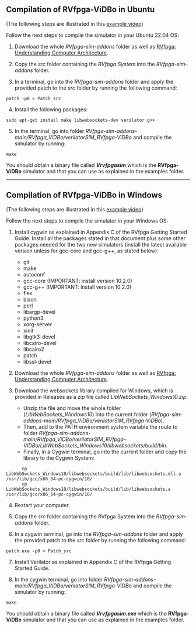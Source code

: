## **Compilation of RVfpga-ViDBo in Ubuntu**

(The following steps are illustrated in this [example video](https://drive.google.com/file/d/1k2nV0DwbfJ-FskXy-967qKRxBtgQzVX2/view?usp=sharing))

Follow the next steps to compile the simulator in your Ubuntu 22.04 OS:

1. Download the whole *RVfpga-sim-addons* folder as well as [RVfpga: Understanding Computer Architecture](https://university.imgtec.com/rvfpga-download-page-en/).

2. Copy the *src* folder containing the *RVfpga System* into the *RVfpga-sim-addons* folder.

3. In a terminal, go into the *RVfpga-sim-addons* folder and apply the provided patch to the *src* folder by running the following command:

```
patch -p0 < Patch_src
```

4. Install the following packages: 

```
sudo apt-get install make libwebsockets-dev verilator g++
```

5. In the terminal, go into folder *RVfpga-sim-addons-main/RVfpga_ViDBo/verilatorSIM_RVfpga-ViDBo* and compile the simulator by running:

```
make
```

You should obtain a binary file called ***Vrvfpgasim*** which is the **RVfpga-ViDBo** simulator and that you can use as explained in the examples folder.

___

## **Compilation of RVfpga-ViDBo in Windows**

(The following steps are illustrated in this [example video](https://drive.google.com/file/d/1nVsdJnBaPgrEnqjsRWPUYbjo1tNXbUu_/view?usp=sharing))

Follow the next steps to compile the simulator in your Windows OS:

1. Install cygwin as explained in Appendix C of the RVfpga Getting Started Guide. Install all the packages stated in that document plus some other packages needed for the two new simulators (install the latest available version unless for gcc-core and gcc-g++, as stated below):

    * git
    * make 
    * autoconf
    * gcc-core (IMPORTANT: install version 10.2.0)
    * gcc-g++ (IMPORTANT: install version 10.2.0)
    * flex
    * bison
    * perl
    * libargp-devel
    * python3
    * xorg-server
    * xinit
    * libgtk3-devel
    * libcairo-devel
    * libcairo2
    * patch
    * libssl-devel

2. Download the whole *RVfpga-sim-addons* folder as well as [RVfpga: Understanding Computer Architecture](https://university.imgtec.com/rvfpga-download-page-en/).

3. Download the websockets library compiled for Windows, which is provided in Releases as a zip file called *LibWebSockets_Windows10.zip*. 
   - Unzip the file and move the whole folder (*LibWebSockets_Windows10*) into the current folder (*RVfpga-sim-addons-main/RVfpga_ViDBo/verilatorSIM_RVfpga-ViDBo*). 
   - Then, add to the PATH environment system variable the route to folder *RVfpga-sim-addons-main/RVfpga_ViDBo/verilatorSIM_RVfpga-ViDBo/LibWebSockets_Windows10/libwebsockets/build/bin*.
   - Finally, in a Cygwin terminal, go into the current folder and copy the library to the Cygwin System:

```
      cp LibWebSockets_Windows10/libwebsockets/build/lib/libwebsockets.dll.a /usr/lib/gcc/x86_64-pc-cygwin/10/
      cp LibWebSockets_Windows10/libwebsockets/build/lib/libwebsockets.a /usr/lib/gcc/x86_64-pc-cygwin/10/
```


4. Restart your computer.

5. Copy the *src* folder containing the RVfpga System into the *RVfpga-sim-addons* folder.

6. In a cygwin terminal, go into the *RVfpga-sim-addons* folder and apply the provided patch to the *src* folder by running the following command:

```
patch.exe -p0 < Patch_src
```

7. Install Verilator as explained in Appendix C of the RVfpga Getting Started Guide.


8. In the cygwin terminal, go into folder *RVfpga-sim-addons-main/RVfpga_ViDBo/verilatorSIM_RVfpga-ViDBo* and compile the simulator by running:

```
make
```

You should obtain a binary file called ***Vrvfpgasim.exe*** which is the **RVfpga-ViDBo** simulator and that you can use as explained in the examples folder.
